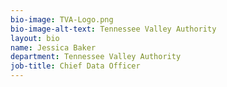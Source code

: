 ```yaml
---
bio-image: TVA-Logo.png
bio-image-alt-text: Tennessee Valley Authority
layout: bio
name: Jessica Baker
department: Tennessee Valley Authority
job-title: Chief Data Officer
---
```

